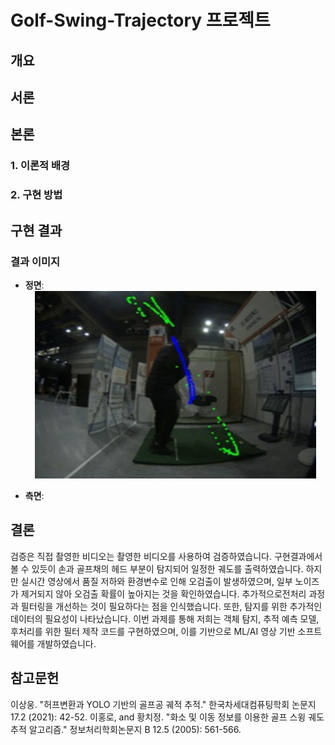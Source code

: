 # Golf-Swing-Trajectory 프로젝트

## 개요

## 서론


## 본론

### 1. 이론적 배경


### 2. 구현 방법

     

## 구현 결과


### 결과 이미지
- **정면**:
  <div align="center">
    <img src="images/정면.jpg" width="450" height="300">
</div>

- **측면**:

## 결론
검증은 직접 촬영한 비디오는 촬영한 비디오를 사용하여 검증하였습니다. 구현결과에서 볼 수 있듯이 손과 골프채의 헤드 부분이 탐지되어 일정한 궤도를 출력하였습니다. 하지만 실시간 영상에서 품질 저하와 환경변수로 인해 오검출이 발생하였으며, 일부 노이즈가 제거되지 않아 오검출 확률이 높아지는 것을 확인하였습니다. 추가적으로전처리 과정과 필터링을 개선하는 것이 필요하다는 점을 인식했습니다. 또한, 탐지를 위한 추가적인 데이터의 필요성이 나타났습니다. 이번 과제를 통해 저희는 객체 탐지, 추적 예측 모델, 후처리를 위한 필터 제작 코드를 구현하였으며, 이를 기반으로 ML/AI 영상 기반 소프트웨어를 개발하였습니다.


## 참고문헌
이상웅. "허프변환과 YOLO 기반의 골프공 궤적 추적." 한국차세대컴퓨팅학회 논문지 17.2 (2021): 42-52.
이홍로, and 황치정. "화소 및 이동 정보를 이용한 골프 스윙 궤도 추적 알고리즘." 정보처리학회논문지 B 12.5 (2005): 561-566.

